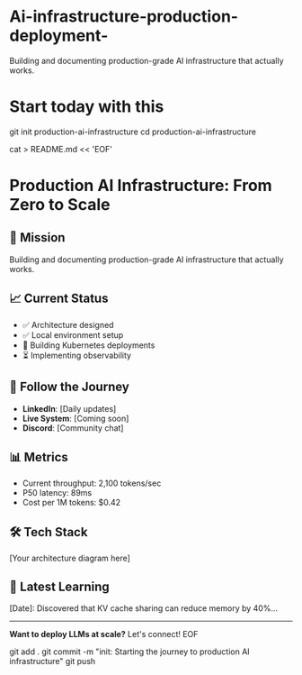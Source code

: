 # Ai-infrastructure-production-deployment-
Building and documenting production-grade AI infrastructure that actually works.
# Start today with this
git init production-ai-infrastructure
cd production-ai-infrastructure

cat > README.md << 'EOF'
# Production AI Infrastructure: From Zero to Scale

## 🎯 Mission
Building and documenting production-grade AI infrastructure that actually works.

## 📈 Current Status
- ✅ Architecture designed
- ✅ Local environment setup
- 🔄 Building Kubernetes deployments
- ⏳ Implementing observability

## 🚀 Follow the Journey
- **LinkedIn**: [Daily updates]
- **Live System**: [Coming soon]
- **Discord**: [Community chat]

## 📊 Metrics
- Current throughput: 2,100 tokens/sec
- P50 latency: 89ms
- Cost per 1M tokens: $0.42

## 🛠 Tech Stack
[Your architecture diagram here]

## 📝 Latest Learning
[Date]: Discovered that KV cache sharing can reduce memory by 40%...

---
**Want to deploy LLMs at scale?** Let's connect!
EOF

git add .
git commit -m "init: Starting the journey to production AI infrastructure"
git push
